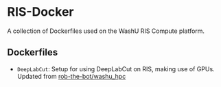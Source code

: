 # RIS-Docker

A collection of Dockerfiles used on the WashU RIS Compute platform.

## Dockerfiles

* `DeepLabCut`: Setup for using DeepLabCut on RIS, making use of GPUs. Updated from [rob-the-bot/washu_hpc](https://github.com/rob-the-bot/washu_hpc/blob/main/ubuntu_gpu_docker/Dockerfile)
